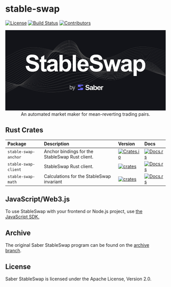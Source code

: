 # stable-swap

[![License](https://img.shields.io/crates/l/stable-swap-anchor)](https://github.com/saber-hq/stable-swap/blob/master/LICENSE)
[![Build Status](https://img.shields.io/github/workflow/status/saber-hq/stable-swap/Program/master)](https://github.com/saber-hq/stable-swap/actions/workflows/program.yml?query=branch%3Amaster)
[![Contributors](https://img.shields.io/github/contributors/saber-hq/stable-swap)](https://github.com/saber-hq/stable-swap/graphs/contributors)

<div align="center">
    <img src="/assets/banner.png" />
</div>

<div align="center">
    An automated market maker for mean-reverting trading pairs.
</div>

## Rust Crates

| Package              | Description                                     | Version                                                                                                         | Docs                                                                                           |
| :------------------- | :---------------------------------------------- | :-------------------------------------------------------------------------------------------------------------- | :--------------------------------------------------------------------------------------------- |
| `stable-swap-anchor` | Anchor bindings for the StableSwap Rust client. | [![Crates.io](https://img.shields.io/crates/v/stable-swap-anchor)](https://crates.io/crates/stable-swap-anchor) | [![Docs.rs](https://docs.rs/stable-swap-anchor/badge.svg)](https://docs.rs/stable-swap-anchor) |
| `stable-swap-client` | StableSwap Rust client.                         | [![crates](https://img.shields.io/crates/v/stable-swap-client)](https://crates.io/crates/stable-swap-client)    | [![Docs.rs](https://docs.rs/stable-swap-client/badge.svg)](https://docs.rs/stable-swap-client) |
| `stable-swap-math`   | Calculations for the StableSwap invariant       | [![crates](https://img.shields.io/crates/v/stable-swap-math)](https://crates.io/crates/stable-swap-math)        | [![Docs.rs](https://docs.rs/stable-swap-math/badge.svg)](https://docs.rs/stable-swap-math)     |

## JavaScript/Web3.js

To use StableSwap with your frontend or Node.js project, use [the JavaScript SDK.](https://github.com/saber-hq/saber-common/tree/master/packages/stableswap-sdk)

## Archive

The original Saber StableSwap program can be found on the [archive branch](https://github.com/saber-hq/stable-swap/tree/archive).

## License

Saber StableSwap is licensed under the Apache License, Version 2.0.
